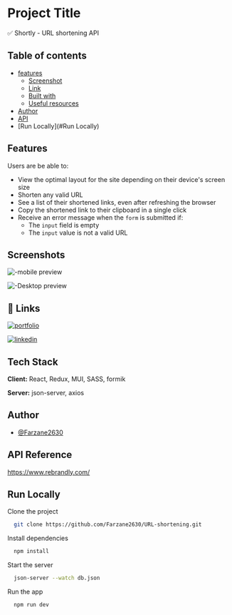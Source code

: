 
# Project Title

✅ Shortly - URL shortening API 

## Table of contents
- [features](#features)
  - [Screenshot](#screenshot)
  - [Link](#links)
  - [Built with](#built-with)
  - [Useful resources](#useful-resources)
- [Author](#author)
- [API](#API)
- [Run Locally](#Run Locally)


## Features

Users are be able to:

- View the optimal layout for the site depending on their device's screen size
- Shorten any valid URL
- See a list of their shortened links, even after refreshing the browser
- Copy the shortened link to their clipboard in a single click
- Receive an error message when the `form` is submitted if:
  - The `input` field is empty
  - The `input` value is not a valid URL


## Screenshots

![-mobile preview](https://github.com/Farzane2630/URL-shortening/assets/110881082/c18ac023-6a49-4992-b742-e8c7dbbc25ad)


![-Desktop preview](https://github.com/Farzane2630/URL-shortening/assets/110881082/c76a8398-3602-4f15-b9a9-f625f2fa565b)
## 🔗 Links
[![portfolio](https://img.shields.io/badge/my_portfolio-000?style=for-the-badge&logo=ko-fi&logoColor=white)](https://shortly.iran.liara.run/)

[![linkedin](https://img.shields.io/badge/linkedin-0A66C2?style=for-the-badge&logo=linkedin&logoColor=white)](in/farzane-kazemi)

## Tech Stack

**Client:** React, Redux, MUI, SASS, formik

**Server:** json-server, axios


## Author

- [@Farzane2630](https://github.com/Farzane2630)


## API Reference

https://www.rebrandly.com/


## Run Locally

Clone the project

```bash
  git clone https://github.com/Farzane2630/URL-shortening.git
```

Install dependencies

```bash
  npm install
```

Start the server

```bash
  json-server --watch db.json
```

Run the app

```bash
  npm run dev
```

